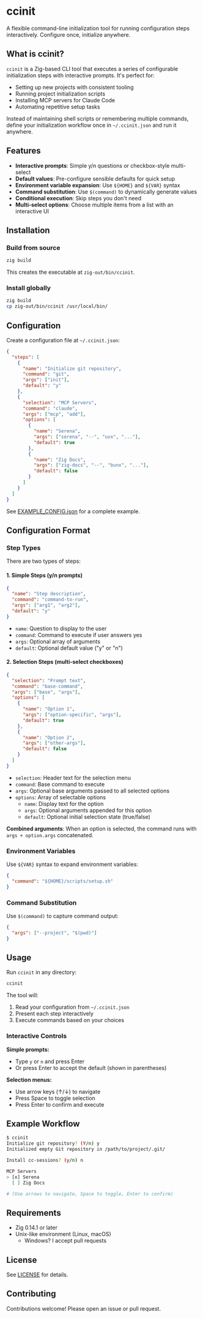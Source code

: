 # ccinit

A flexible command-line initialization tool for running configuration steps interactively. Configure once, initialize anywhere.

## What is ccinit?

`ccinit` is a Zig-based CLI tool that executes a series of configurable initialization steps with interactive prompts. It's perfect for:

- Setting up new projects with consistent tooling
- Running project initialization scripts
- Installing MCP servers for Claude Code
- Automating repetitive setup tasks

Instead of maintaining shell scripts or remembering multiple commands, define your initialization workflow once in `~/.ccinit.json` and run it anywhere.

## Features

- **Interactive prompts**: Simple y/n questions or checkbox-style multi-select
- **Default values**: Pre-configure sensible defaults for quick setup
- **Environment variable expansion**: Use `${HOME}` and `${VAR}` syntax
- **Command substitution**: Use `$(command)` to dynamically generate values
- **Conditional execution**: Skip steps you don't need
- **Multi-select options**: Choose multiple items from a list with an interactive UI

## Installation

### Build from source

```bash
zig build
```

This creates the executable at `zig-out/bin/ccinit`.

### Install globally

```bash
zig build
cp zig-out/bin/ccinit /usr/local/bin/
```

## Configuration

Create a configuration file at `~/.ccinit.json`:

```json
{
  "steps": [
    {
      "name": "Initialize git repository",
      "command": "git",
      "args": ["init"],
      "default": "y"
    },
    {
      "selection": "MCP Servers",
      "command": "claude",
      "args": ["mcp", "add"],
      "options": [
        {
          "name": "Serena",
          "args": ["serena", "--", "uvx", "..."],
          "default": true
        },
        {
          "name": "Zig Docs",
          "args": ["zig-docs", "--", "bunx", "..."],
          "default": false
        }
      ]
    }
  ]
}
```

See [EXAMPLE_CONFIG.json](./EXAMPLE_CONFIG.json) for a complete example.

## Configuration Format

### Step Types

There are two types of steps:

#### 1. Simple Steps (y/n prompts)

```json
{
  "name": "Step description",
  "command": "command-to-run",
  "args": ["arg1", "arg2"],
  "default": "y"
}
```

- `name`: Question to display to the user
- `command`: Command to execute if user answers yes
- `args`: Optional array of arguments
- `default`: Optional default value ("y" or "n")

#### 2. Selection Steps (multi-select checkboxes)

```json
{
  "selection": "Prompt text",
  "command": "base-command",
  "args": ["base", "args"],
  "options": [
    {
      "name": "Option 1",
      "args": ["option-specific", "args"],
      "default": true
    },
    {
      "name": "Option 2",
      "args": ["other-args"],
      "default": false
    }
  ]
}
```

- `selection`: Header text for the selection menu
- `command`: Base command to execute
- `args`: Optional base arguments passed to all selected options
- `options`: Array of selectable options
  - `name`: Display text for the option
  - `args`: Optional arguments appended for this option
  - `default`: Optional initial selection state (true/false)

**Combined arguments**: When an option is selected, the command runs with `args + option.args` concatenated.

### Environment Variables

Use `${VAR}` syntax to expand environment variables:

```json
{
  "command": "${HOME}/scripts/setup.sh"
}
```

### Command Substitution

Use `$(command)` to capture command output:

```json
{
  "args": ["--project", "$(pwd)"]
}
```

## Usage

Run `ccinit` in any directory:

```bash
ccinit
```

The tool will:
1. Read your configuration from `~/.ccinit.json`
2. Present each step interactively
3. Execute commands based on your choices

### Interactive Controls

**Simple prompts:**
- Type `y` or `n` and press Enter
- Or press Enter to accept the default (shown in parentheses)

**Selection menus:**
- Use arrow keys (↑/↓) to navigate
- Press Space to toggle selection
- Press Enter to confirm and execute

## Example Workflow

```bash
$ ccinit
Initialize git repository? (Y/n) y
Initialized empty Git repository in /path/to/project/.git/

Install cc-sessions? (y/n) n

MCP Servers
> [x] Serena
  [ ] Zig Docs

# (Use arrows to navigate, Space to toggle, Enter to confirm)
```

## Requirements

- Zig 0.14.1 or later
- Unix-like environment (Linux, macOS)
  - Windows? I accept pull requests

## License

See [LICENSE](./LICENSE) for details.

## Contributing

Contributions welcome! Please open an issue or pull request.
